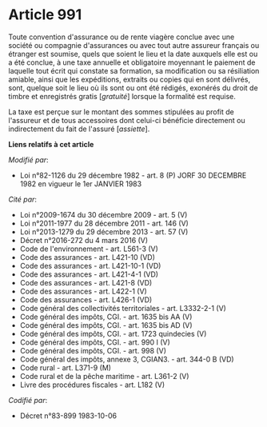 # Article 991

Toute convention d'assurance ou de rente viagère conclue avec une société ou compagnie d'assurances ou avec tout autre
assureur français ou étranger est soumise, quels que soient le lieu et la date auxquels elle est ou a été conclue, à une taxe
annuelle et obligatoire moyennant le paiement de laquelle tout écrit qui constate sa formation, sa modification ou sa
résiliation amiable, ainsi que les expéditions, extraits ou copies qui en sont délivrés, sont, quelque soit le lieu où ils
sont ou ont été rédigés, exonérés du droit de timbre et enregistrés gratis [*gratuité*] lorsque la formalité est requise.

La taxe est perçue sur le montant des sommes stipulées au profit de l'assureur et de tous accessoires dont celui-ci bénéficie
directement ou indirectement du fait de l'assuré [*assiette*].

**Liens relatifs à cet article**

_Modifié par_:

  - Loi n°82-1126 du 29 décembre 1982 - art. 8 (P) JORF 30 DECEMBRE 1982 en vigueur le 1er JANVIER 1983

_Cité par_:

  - Loi n°2009-1674 du 30 décembre 2009 - art. 5 (V)
  - Loi n°2011-1977 du 28 décembre 2011 - art. 146 (V)
  - Loi n°2013-1279 du 29 décembre 2013 - art. 57 (V)
  - Décret n°2016-272 du 4 mars 2016 (V)
  - Code de l'environnement - art. L561-3 (V)
  - Code des assurances - art. L421-10 (VD)
  - Code des assurances - art. L421-10-1 (VD)
  - Code des assurances - art. L421-4-1 (VD)
  - Code des assurances - art. L421-8 (VD)
  - Code des assurances - art. L422-1 (V)
  - Code des assurances - art. L426-1 (VD)
  - Code général des collectivités territoriales - art. L3332-2-1 (V)
  - Code général des impôts, CGI. - art. 1635 bis AA (V)
  - Code général des impôts, CGI. - art. 1635 bis AD (V)
  - Code général des impôts, CGI. - art. 1723 quindecies (V)
  - Code général des impôts, CGI. - art. 990 I (V)
  - Code général des impôts, CGI. - art. 998 (V)
  - Code général des impôts, annexe 3, CGIAN3. - art. 344-0 B (VD)
  - Code rural - art. L371-9 (M)
  - Code rural et de la pêche maritime - art. L361-2 (V)
  - Livre des procédures fiscales - art. L182 (V)

_Codifié par_:

  - Décret n°83-899 1983-10-06
